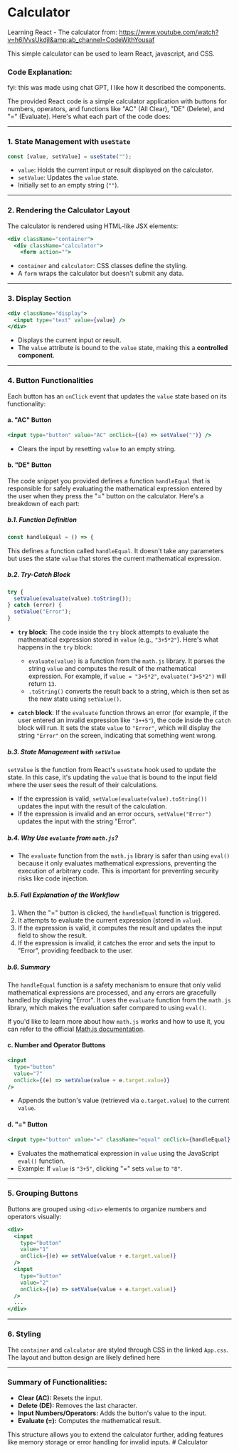 # Calculator

Learning React - The calculator from: https://www.youtube.com/watch?v=h6lVvsUkdjI&amp;ab_channel=CodeWithYousaf

This simple calculator can be used to learn React, javascript, and CSS.

### Code Explanation:

fyi: this was made using chat GPT, I like how it described the components.

The provided React code is a simple calculator application with buttons for numbers, operators, and functions like "AC" (All Clear), "DE" (Delete), and "=" (Evaluate). Here's what each part of the code does:

---

### 1. **State Management with `useState`**

```jsx
const [value, setValue] = useState("");
```

- `value`: Holds the current input or result displayed on the calculator.
- `setValue`: Updates the `value` state.
- Initially set to an empty string (`""`).

---

### 2. **Rendering the Calculator Layout**

The calculator is rendered using HTML-like JSX elements:

```jsx
<div className="container">
  <div className="calculator">
    <form action="">
```

- `container` and `calculator`: CSS classes define the styling.
- A `form` wraps the calculator but doesn't submit any data.

---

### 3. **Display Section**

```jsx
<div className="display">
  <input type="text" value={value} />
</div>
```

- Displays the current input or result.
- The `value` attribute is bound to the `value` state, making this a **controlled component**.

---

### 4. **Button Functionalities**

Each button has an `onClick` event that updates the `value` state based on its functionality:

#### a. **"AC" Button**

```jsx
<input type="button" value="AC" onClick={(e) => setValue("")} />
```

- Clears the input by resetting `value` to an empty string.

#### b. **"DE" Button**

The code snippet you provided defines a function `handleEqual` that is responsible for safely evaluating the mathematical expression entered by the user when they press the "=" button on the calculator. Here's a breakdown of each part:

##### b.1. **Function Definition**

```javascript
const handleEqual = () => {
```

This defines a function called `handleEqual`. It doesn't take any parameters but uses the state `value` that stores the current mathematical expression.

##### b.2. **Try-Catch Block**

```javascript
try {
  setValue(evaluate(value).toString());
} catch (error) {
  setValue("Error");
}
```

- **`try` block**: The code inside the `try` block attempts to evaluate the mathematical expression stored in `value` (e.g., `"3+5*2"`). Here's what happens in the `try` block:

  - `evaluate(value)` is a function from the `math.js` library. It parses the string `value` and computes the result of the mathematical expression. For example, if `value = "3+5*2"`, `evaluate("3+5*2")` will return `13`.
  - `.toString()` converts the result back to a string, which is then set as the new state using `setValue()`.

- **`catch` block**: If the `evaluate` function throws an error (for example, if the user entered an invalid expression like `"3++5"`), the code inside the `catch` block will run. It sets the state `value` to `"Error"`, which will display the string `"Error"` on the screen, indicating that something went wrong.

##### b.3. **State Management with `setValue`**

`setValue` is the function from React's `useState` hook used to update the state. In this case, it's updating the `value` that is bound to the input field where the user sees the result of their calculations.

- If the expression is valid, `setValue(evaluate(value).toString())` updates the input with the result of the calculation.
- If the expression is invalid and an error occurs, `setValue("Error")` updates the input with the string "Error".

##### b.4. **Why Use `evaluate` from `math.js`?**

- The `evaluate` function from the `math.js` library is safer than using `eval()` because it only evaluates mathematical expressions, preventing the execution of arbitrary code. This is important for preventing security risks like code injection.

##### b.5. Full Explanation of the Workflow

1. When the "=" button is clicked, the `handleEqual` function is triggered.
2. It attempts to evaluate the current expression (stored in `value`).
3. If the expression is valid, it computes the result and updates the input field to show the result.
4. If the expression is invalid, it catches the error and sets the input to "Error", providing feedback to the user.

##### b.6. Summary

The `handleEqual` function is a safety mechanism to ensure that only valid mathematical expressions are processed, and any errors are gracefully handled by displaying "Error". It uses the `evaluate` function from the `math.js` library, which makes the evaluation safer compared to using `eval()`.

If you'd like to learn more about how `math.js` works and how to use it, you can refer to the official [Math.js documentation](https://mathjs.org/docs/).

#### c. **Number and Operator Buttons**

```jsx
<input
  type="button"
  value="7"
  onClick={(e) => setValue(value + e.target.value)}
/>
```

- Appends the button's value (retrieved via `e.target.value`) to the current `value`.

#### d. **"=" Button**

```jsx
<input type="button" value="=" className="equal" onClick={handleEqual} />
```

- Evaluates the mathematical expression in `value` using the JavaScript `eval()` function.
- Example: If `value` is `"3+5"`, clicking "=" sets `value` to `"8"`.

---

### 5. **Grouping Buttons**

Buttons are grouped using `<div>` elements to organize numbers and operators visually:

```jsx
<div>
  <input
    type="button"
    value="1"
    onClick={(e) => setValue(value + e.target.value)}
  />
  <input
    type="button"
    value="2"
    onClick={(e) => setValue(value + e.target.value)}
  />
  ...
</div>
```

---

### 6. **Styling**

The `container` and `calculator` are styled through CSS in the linked `App.css`. The layout and button design are likely defined here

---

### Summary of Functionalities:

- **Clear (AC):** Resets the input.
- **Delete (DE):** Removes the last character.
- **Input Numbers/Operators:** Adds the button's value to the input.
- **Evaluate (=):** Computes the mathematical result.

This structure allows you to extend the calculator further, adding features like memory storage or error handling for invalid inputs.
#   C a l c u l a t o r  
 